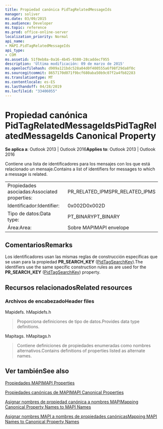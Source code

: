 ```yaml
---
title: Propiedad canónica PidTagRelatedMessageIds
manager: soliver
ms.date: 03/09/2015
ms.audience: Developer
ms.topic: reference
ms.prod: office-online-server
localization_priority: Normal
api_name:
- MAPI.PidTagRelatedMessageIds
api_type:
- COM
ms.assetid: 51f0eb8a-0a16-4b45-9380-28caddecf955
description: 'Última modificación: 09 de marzo de 2015'
ms.openlocfilehash: d909a121bdc528a04d0f400555a6f98f29da8f0c
ms.sourcegitcommit: 8657170d071f9bcf680aba50b9c07f2a4fb82283
ms.translationtype: MT
ms.contentlocale: es-ES
ms.lasthandoff: 04/28/2019
ms.locfileid: "33406055"
---
```

# <a name="pidtagrelatedmessageids-canonical-property"></a><span data-ttu-id="27966-103">Propiedad canónica PidTagRelatedMessageIds</span><span class="sxs-lookup"><span data-stu-id="27966-103">PidTagRelatedMessageIds Canonical Property</span></span>

  
  
<span data-ttu-id="27966-104">**Se aplica a**: Outlook 2013 | Outlook 2016</span><span class="sxs-lookup"><span data-stu-id="27966-104">**Applies to**: Outlook 2013 | Outlook 2016</span></span> 
  
<span data-ttu-id="27966-105">Contiene una lista de identificadores para los mensajes con los que está relacionado un mensaje.</span><span class="sxs-lookup"><span data-stu-id="27966-105">Contains a list of identifiers for messages to which a message is related.</span></span>
  
|||
|:-----|:-----|
|<span data-ttu-id="27966-106">Propiedades asociadas:</span><span class="sxs-lookup"><span data-stu-id="27966-106">Associated properties:</span></span>  <br/> |<span data-ttu-id="27966-107">PR_RELATED_IPMS</span><span class="sxs-lookup"><span data-stu-id="27966-107">PR_RELATED_IPMS</span></span>  <br/> |
|<span data-ttu-id="27966-108">Identificador:</span><span class="sxs-lookup"><span data-stu-id="27966-108">Identifier:</span></span>  <br/> |<span data-ttu-id="27966-109">0x002D</span><span class="sxs-lookup"><span data-stu-id="27966-109">0x002D</span></span>  <br/> |
|<span data-ttu-id="27966-110">Tipo de datos:</span><span class="sxs-lookup"><span data-stu-id="27966-110">Data type:</span></span>  <br/> |<span data-ttu-id="27966-111">PT_BINARY</span><span class="sxs-lookup"><span data-stu-id="27966-111">PT_BINARY</span></span>  <br/> |
|<span data-ttu-id="27966-112">Área:</span><span class="sxs-lookup"><span data-stu-id="27966-112">Area:</span></span>  <br/> |<span data-ttu-id="27966-113">Sobre MAPI</span><span class="sxs-lookup"><span data-stu-id="27966-113">MAPI envelope</span></span>  <br/> |
   
## <a name="remarks"></a><span data-ttu-id="27966-114">Comentarios</span><span class="sxs-lookup"><span data-stu-id="27966-114">Remarks</span></span>

<span data-ttu-id="27966-115">Los identificadores usan las mismas reglas de construcción específicas que se usan para la propiedad **PR_SEARCH_KEY** ([PidTagSearchKey](pidtagsearchkey-canonical-property.md)).</span><span class="sxs-lookup"><span data-stu-id="27966-115">The identifiers use the same specific construction rules as are used for the **PR_SEARCH_KEY** ([PidTagSearchKey](pidtagsearchkey-canonical-property.md)) property.</span></span>
  
## <a name="related-resources"></a><span data-ttu-id="27966-116">Recursos relacionados</span><span class="sxs-lookup"><span data-stu-id="27966-116">Related resources</span></span>

### <a name="header-files"></a><span data-ttu-id="27966-117">Archivos de encabezado</span><span class="sxs-lookup"><span data-stu-id="27966-117">Header files</span></span>

<span data-ttu-id="27966-118">Mapidefs. h</span><span class="sxs-lookup"><span data-stu-id="27966-118">Mapidefs.h</span></span>
  
> <span data-ttu-id="27966-119">Proporciona definiciones de tipo de datos.</span><span class="sxs-lookup"><span data-stu-id="27966-119">Provides data type definitions.</span></span>
    
<span data-ttu-id="27966-120">Mapitags. h</span><span class="sxs-lookup"><span data-stu-id="27966-120">Mapitags.h</span></span>
  
> <span data-ttu-id="27966-121">Contiene definiciones de propiedades enumeradas como nombres alternativos.</span><span class="sxs-lookup"><span data-stu-id="27966-121">Contains definitions of properties listed as alternate names.</span></span>
    
## <a name="see-also"></a><span data-ttu-id="27966-122">Ver también</span><span class="sxs-lookup"><span data-stu-id="27966-122">See also</span></span>



[<span data-ttu-id="27966-123">Propiedades MAPI</span><span class="sxs-lookup"><span data-stu-id="27966-123">MAPI Properties</span></span>](mapi-properties.md)
  
[<span data-ttu-id="27966-124">Propiedades canónicas de MAPI</span><span class="sxs-lookup"><span data-stu-id="27966-124">MAPI Canonical Properties</span></span>](mapi-canonical-properties.md)
  
[<span data-ttu-id="27966-125">Asignar nombres de propiedad canónica a nombres MAPI</span><span class="sxs-lookup"><span data-stu-id="27966-125">Mapping Canonical Property Names to MAPI Names</span></span>](mapping-canonical-property-names-to-mapi-names.md)
  
[<span data-ttu-id="27966-126">Asignar nombres MAPI a nombres de propiedades canónicas</span><span class="sxs-lookup"><span data-stu-id="27966-126">Mapping MAPI Names to Canonical Property Names</span></span>](mapping-mapi-names-to-canonical-property-names.md)

